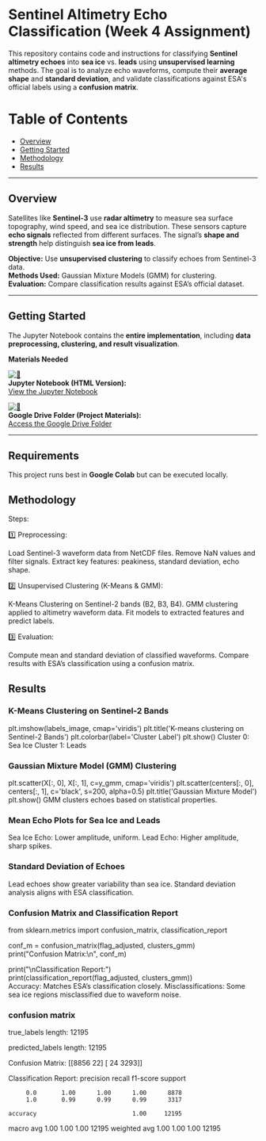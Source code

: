 # Sentinel Altimetry Echo Classification (Week 4 Assignment)

This repository contains code and instructions for classifying **Sentinel altimetry echoes** into **sea ice** vs. **leads** using **unsupervised learning** methods. The goal is to analyze echo waveforms, compute their **average shape** and **standard deviation**, and validate classifications against ESA's official labels using a **confusion matrix**.

#  Table of Contents
- [Overview](#overview)
- [Getting Started](#getting-started)
- [Methodology](#methodology)
- [Results](#results)


---

##  Overview

Satellites like **Sentinel-3** use **radar altimetry** to measure sea surface topography, wind speed, and sea ice distribution. These sensors capture **echo signals** reflected from different surfaces. The signal’s **shape and strength** help distinguish **sea ice from leads**.

 **Objective:** Use **unsupervised clustering** to classify echoes from Sentinel-3 data.  
 **Methods Used:** Gaussian Mixture Models (GMM) for clustering.  
 **Evaluation:** Compare classification results against ESA’s official dataset.  

---

##  Getting Started

The Jupyter Notebook contains the **entire implementation**, including **data preprocessing, clustering, and result visualization**.


 **Materials Needed**

[![🔵](https://img.shields.io/badge/Jupyter-Notebook-blue)](https://cpomucl.github.io/GEOL0069-AI4EO/Chapter1_Unsupervised_Learning_Methods_2.html#)  
 **Jupyter Notebook (HTML Version):**  
[View the Jupyter Notebook](https://cpomucl.github.io/GEOL0069-AI4EO/Chapter1_Unsupervised_Learning_Methods_2.html#)  

[![📂](https://img.shields.io/badge/Google-Drive-grey)](https://drive.google.com/drive/folders/1SxmGM9_UJk-M5bEOoTfM_4urvr0257H3)  
 **Google Drive Folder (Project Materials):**  
[Access the Google Drive Folder](https://drive.google.com/drive/folders/1SxmGM9_UJk-M5bEOoTfM_4urvr0257H3)  


---

##  Requirements
This project runs best in **Google Colab** but can be executed locally. 

## Methodology
 Steps:

1️⃣ Preprocessing:

Load Sentinel-3 waveform data from NetCDF files.
Remove NaN values and filter signals.
Extract key features: peakiness, standard deviation, echo shape.

2️⃣ Unsupervised Clustering (K-Means & GMM):

K-Means Clustering on Sentinel-2 bands (B2, B3, B4).
GMM clustering applied to altimetry waveform data.
Fit models to extracted features and predict labels.

3️⃣ Evaluation:

Compute mean and standard deviation of classified waveforms.
Compare results with ESA’s classification using a confusion matrix.

## Results
### K-Means Clustering on Sentinel-2 Bands

plt.imshow(labels_image, cmap='viridis')
plt.title('K-means clustering on Sentinel-2 Bands')
plt.colorbar(label='Cluster Label')
plt.show()
Cluster 0: Sea Ice
Cluster 1: Leads

### Gaussian Mixture Model (GMM) Clustering
plt.scatter(X[:, 0], X[:, 1], c=y_gmm, cmap='viridis')
plt.scatter(centers[:, 0], centers[:, 1], c='black', s=200, alpha=0.5)
plt.title('Gaussian Mixture Model')
plt.show()
GMM clusters echoes based on statistical properties.

### Mean Echo Plots for Sea Ice and Leads

Sea Ice Echo: Lower amplitude, uniform.
Lead Echo: Higher amplitude, sharp spikes.
### Standard Deviation of Echoes

Lead echoes show greater variability than sea ice.
Standard deviation analysis aligns with ESA classification.
### Confusion Matrix and Classification Report

from sklearn.metrics import confusion_matrix, classification_report  

conf_m = confusion_matrix(flag_adjusted, clusters_gmm)  
print("Confusion Matrix:\n", conf_m)  

print("\nClassification Report:")  
print(classification_report(flag_adjusted, clusters_gmm))  
Accuracy: Matches ESA’s classification closely.
Misclassifications: Some sea ice regions misclassified due to waveform noise.
### confusion matrix
true_labels length: 12195

predicted_labels length: 12195

Confusion Matrix:
[[8856   22]
 [  24 3293]]

Classification Report:
              precision    recall  f1-score   support

         0.0       1.00      1.00      1.00      8878
         1.0       0.99      0.99      0.99      3317

    accuracy                           1.00     12195
   macro avg       1.00      1.00      1.00     12195
weighted avg       1.00      1.00      1.00     12195

